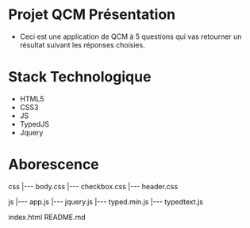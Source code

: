 # Projet QCM Présentation
* Ceci est une application de QCM à 5 questions qui vas retourner un résultat suivant les réponses choisies.

# Stack Technologique
* HTML5
* CSS3
* JS
* TypedJS
* Jquery

# Aborescence
css
|--- body.css
|--- checkbox.css
|--- header.css

js
|--- app.js
|--- jquery.js
|--- typed.min.js
|--- typedtext.js

index.html
README.md


